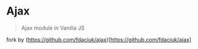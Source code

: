 # Ajax
> Ajax module in Vanilla JS

fork by (https://github.com/fdaciuk/ajax)[https://github.com/fdaciuk/ajax]
